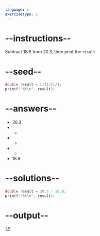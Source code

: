 ```yaml
---
language: c
exerciseType: 2
---
```


# --instructions--

Subtract 18.8 from 20.3, then print the `result`

# --seed--

```c
double result = [/][/][/];
printf("%f\n", result);
```

# --answers--

- 20.3
-  - 
-  + 
-  * 
- 18.8

# --solutions--

```c
double result = 20.3 - 18.8;
printf("%f\n", result);
```

# --output--

1.5
